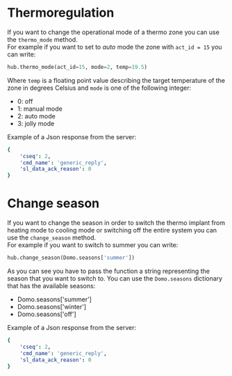 # Thermoregulation
If you want to change the operational mode of a thermo zone you can use the `thermo_mode` method. <br>
For example if you want to set to *auto* mode the zone with `act_id = 15` you can write:
```python
hub.thermo_mode(act_id=15, mode=2, temp=19.5)
```
Where `temp` is a floating point value describing the target temperature of the zone in degrees Celsius and `mode` is one of the following integer:
* 0: off
* 1: manual mode
* 2: auto mode
* 3: jolly mode

Example of a Json response from the server:
```yaml
{
    'cseq': 2, 
    'cmd_name': 'generic_reply', 
    'sl_data_ack_reason': 0
}
```
# Change season
If you want to change the season in order to switch the thermo implant from heating mode to cooling mode or switching off the entire system you can use the `change_season` method.<br>
For example if you want to switch to summer you can write:
```python
hub.change_season(Domo.seasons['summer'])
```
As you can see you have to pass the function a string representing the season that you want to switch to. You can use the `Domo.seasons` dictionary that has the available seasons:
* Domo.seasons['summer']
* Domo.seasons['winter']
* Domo.seasons['off']

Example of a Json response from the server:
```yaml
{
    'cseq': 2, 
    'cmd_name': 'generic_reply', 
    'sl_data_ack_reason': 0
}
```